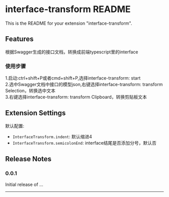 # interface-transform README

This is the README for 
your extension 
"interface-transform".

## Features

根据Swagger生成的接口文档，转换成前端typescript里的interface

### 使用步骤
1.启动:ctrl+shift+P或者cmd+shift+P,选择interface-transform: start    
2.选中Swagger文档中接口的模型json,右键选择interface-transform: transform Selection，转换选中文本   
3.右键选择interface-transform: transform Clipboard，转换剪贴板文本   


## Extension Settings

默认配置:

* `InterfaceTransform.indent`: 默认缩进4
* `InterfaceTransform.semicolonEnd`: interface结尾是否添加分号，默认否

## Release Notes

### 0.0.1

Initial release of ...

---------------------------------------------------